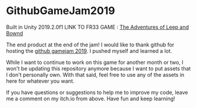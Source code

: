 # GithubGameJam2019

Built in Unity 2019.2.0f1
LINK TO FR33 GAME : [The Adventures of Leep and Bownd](https://iamdrw.itch.io/the-adventures-of-leep-and-bownd)

The end product at the end of the jam! I would like to thank github for hosting the [github gamejam 2019](https://itch.io/jam/game-off-2019). I pushed myself and learned a lot. 

While I want to continue to work on this game for another month or two, I won't be updating this repository anymore because I want to put assets that I don't personally own. With that said, feel free to use any of the assets in here for whatever you want.

If you have questions or suggestions to help me to improve my code, leave me a comment on my itch.io from above. Have fun and keep learning!